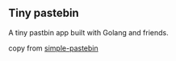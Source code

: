 ## Tiny pastebin

A tiny pastbin app built with Golang and friends.

copy from [simple-pastebin](https://github.com/yuxiaoy1/simple-pastebin)